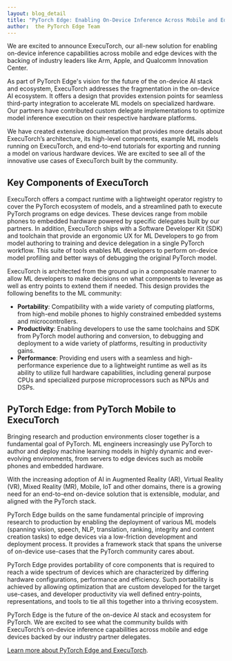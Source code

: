 ```yaml
---
layout: blog_detail
title: "PyTorch Edge: Enabling On-Device Inference Across Mobile and Edge Devices with ExecuTorch"
author:  the PyTorch Edge Team
---
```


We are excited to announce ExecuTorch, our all-new solution for enabling on-device inference capabilities across mobile and edge devices with the backing of industry leaders like Arm, Apple, and Qualcomm Innovation Center. 

As part of PyTorch Edge's vision for the future of the on-device AI stack and ecosystem, ExecuTorch addresses the fragmentation in the on-device AI ecosystem. It offers a design that provides extension points for seamless third-party integration to accelerate ML models on specialized hardware. Our partners have contributed custom delegate implementations to optimize model inference execution on their respective hardware platforms.

We have created extensive documentation that provides more details about ExecuTorch’s architecture, its high-level components, example ML models running on ExecuTorch, and end-to-end tutorials for exporting and running a model on various hardware devices. We are excited to see all of the innovative use cases of ExecuTorch built by the community.


## Key Components of ExecuTorch

ExecuTorch offers a compact runtime with a lightweight operator registry to cover the PyTorch ecosystem of models, and a streamlined path to execute PyTorch programs on edge devices. These devices range from mobile phones to embedded hardware powered by specific delegates built by our partners. In addition, ExecuTorch ships with a Software Developer Kit (SDK) and toolchain that provide an ergonomic UX for ML Developers to go from model authoring to training and device delegation in a single PyTorch workflow. This suite of tools enables ML developers to perform on-device model profiling and better ways of debugging the original PyTorch model.

ExecuTorch is architected from the ground up in a composable manner to allow ML developers to make decisions on what components to leverage as well as entry points to extend them if needed. This design provides the following benefits to the ML community: 

* **Portability**: Compatibility with a wide variety of computing platforms, from high-end mobile phones to highly constrained embedded systems and microcontrollers.
* **Productivity**: Enabling developers to use the same toolchains and SDK from PyTorch model authoring and conversion, to debugging and deployment to a wide variety of platforms, resulting in productivity gains.
* **Performance**: Providing end users with a seamless and high-performance experience due to a lightweight runtime as well as its ability to utilize full hardware capabilities, including general purpose CPUs and specialized purpose microprocessors such as NPUs and DSPs.


## PyTorch Edge: from PyTorch Mobile to ExecuTorch

Bringing research and production environments closer together is a fundamental goal of PyTorch. ML engineers increasingly use PyTorch to author and deploy machine learning models in highly dynamic and ever-evolving environments, from servers to edge devices such as mobile phones and embedded hardware. 

With the increasing adoption of AI in Augmented Reality (AR), Virtual Reality (VR), Mixed Reality (MR), Mobile, IoT and other domains, there is a growing need for an end-to-end on-device solution that is extensible, modular, and aligned with the PyTorch stack.

PyTorch Edge builds on the same fundamental principle of improving research to production by enabling the deployment of various ML models (spanning vision, speech, NLP, translation, ranking, integrity and content creation tasks) to edge devices via a low-friction development and deployment process. It provides a framework stack that spans the universe of on-device use-cases that the PyTorch community cares about. 

PyTorch Edge provides portability of core components that is required to reach a wide spectrum of devices which are characterized by differing hardware configurations, performance and efficiency. Such portability is achieved by allowing optimization that are custom developed for the target use-cases, and developer productivity via well defined entry-points, representations, and tools to tie all this together into a thriving ecosystem. 

PyTorch Edge is the future of the on-device AI stack and ecosystem for PyTorch. We are excited to see what the community builds with ExecuTorch’s on-device inference capabilities across mobile and edge devices backed by our industry partner delegates. 

[Learn more about PyTorch Edge and ExecuTorch](https://pytorch.org/executorch/stable/index.html).
